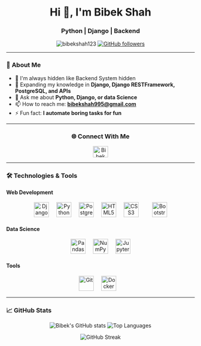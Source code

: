 <h1 align="center">Hi 👋, I'm Bibek Shah</h1>
<h3 align="center">Python | Django | Backend</h3>

<p align="center"> 
  <img src="https://komarev.com/ghpvc/?username=bibekshah123&label=Profile%20views&color=0e75b6&style=flat" alt="bibekshah123" /> 
  <a href="https://github.com/bibekshah123?tab=followers">
    <img alt="GitHub followers" src="https://img.shields.io/github/followers/bibekshah123?color=green&logo=github">
  </a>
</p>

---

### 🚀 **About Me**

- 🔭 I'm always hidden like Backend System hidden
- 🌱 Expanding my knowledge in **Django, Django RESTFramework, PostgreSQL, and APIs**
- 💬 Ask me about **Python, Django, or data Science**
- 📫 How to reach me: **bibekshah995@gmail.com**
- ⚡ Fun fact: **I automate boring tasks for fun**

---

<h3 align="center">🌐 Connect With Me</h3>
<p align="center">
  <a href="https://www.linkedin.com/in/bibekshah1234/" target="_blank">
    <img align="center" src="https://raw.githubusercontent.com/rahuldkjain/github-profile-readme-generator/master/src/images/icons/Social/linked-in-alt.svg" alt="Bibek Shah LinkedIn" height="30" width="40" />
  </a>
</p>

---

### 🛠️ **Technologies & Tools**

#### Web Development
<div align="center">
  <img src="https://cdn.jsdelivr.net/gh/devicons/devicon/icons/django/django-plain.svg" height="40" alt="Django" title="Django" />
  <img width="12" />
  <img src="https://cdn.jsdelivr.net/gh/devicons/devicon/icons/python/python-original.svg" height="40" alt="Python" title="Python" />
  <img width="12" />
  <img src="https://cdn.jsdelivr.net/gh/devicons/devicon/icons/postgresql/postgresql-original.svg" height="40" alt="PostgreSQL" title="PostgreSQL" />
  <img width="12" />
  <img src="https://cdn.jsdelivr.net/gh/devicons/devicon/icons/html5/html5-original.svg" height="40" alt="HTML5" title="HTML5" />
  <img width="12" />
  <img src="https://cdn.jsdelivr.net/gh/devicons/devicon/icons/css3/css3-original.svg" height="40" alt="CSS3" title="CSS3" />
  <img width="12" />
  <img width="12" />
  <img src="https://cdn.jsdelivr.net/gh/devicons/devicon/icons/bootstrap/bootstrap-original.svg" height="40" alt="Bootstrap" title="Bootstrap" />
</div>

#### Data Science
<div align="center">
  <img src="https://cdn.jsdelivr.net/gh/devicons/devicon/icons/pandas/pandas-original.svg" height="40" alt="Pandas" title="Pandas" />
  <img width="12" />
  <img src="https://cdn.jsdelivr.net/gh/devicons/devicon/icons/numpy/numpy-original.svg" height="40" alt="NumPy" title="NumPy" />
  <img width="12" />
  <img src="https://cdn.jsdelivr.net/gh/devicons/devicon/icons/jupyter/jupyter-original.svg" height="40" alt="Jupyter" title="Jupyter" />
</div>

#### Tools
<div align="center">
  <img src="https://cdn.jsdelivr.net/gh/devicons/devicon/icons/git/git-original.svg" height="40" alt="Git" title="Git" />
  <img width="12" />
  <img src="https://cdn.jsdelivr.net/gh/devicons/devicon/icons/docker/docker-original.svg" height="40" alt="Docker" title="Docker" />
  <img width="12" />
</div>

---

### 📈 **GitHub Stats**

<p align="center">
  <img src="https://github-readme-stats.vercel.app/api?username=bibekshah123&show_icons=true&theme=radical" alt="Bibek's GitHub stats" />
  <img src="https://github-readme-stats.vercel.app/api/top-langs/?username=bibekshah123&layout=compact&theme=radical" alt="Top Languages" />
</p>

<p align="center">
  <img src="https://github-readme-streak-stats.herokuapp.com/?user=bibekshah123&theme=radical" alt="GitHub Streak" />
</p>
